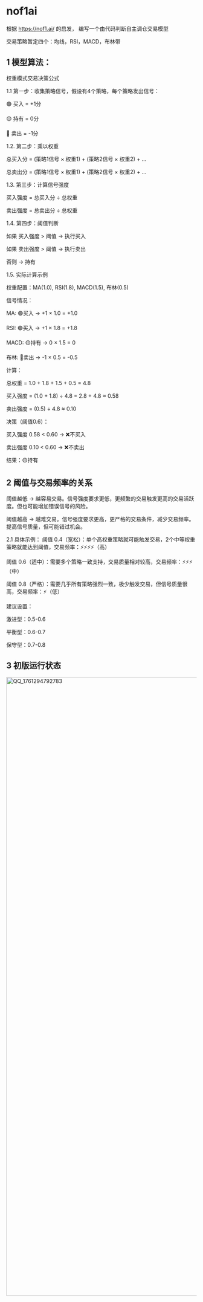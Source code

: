 # nof1ai
根据 https://nof1.ai/  的启发， 编写一个由代码判断自主调仓交易模型

交易策略暂定四个：均线，RSI，MACD，布林带

## 1 模型算法：
权重模式交易决策公式

1.1 第一步：收集策略信号，假设有4个策略，每个策略发出信号：

🟢 买入 = +1分

🟡 持有 = 0分

🔴 卖出 = -1分

1.2. 第二步：乘以权重
   
   总买入分 = (策略1信号 × 权重1) + (策略2信号 × 权重2) + ...
   
   总卖出分 = (策略1信号 × 权重1) + (策略2信号 × 权重2) + ...
   
1.3. 第三步：计算信号强度

买入强度 = 总买入分 ÷ 总权重 

卖出强度 = 总卖出分 ÷ 总权重

1.4. 第四步：阈值判断

如果 买入强度 > 阈值 → 执行买入

如果 卖出强度 > 阈值 → 执行卖出

否则 → 持有

1.5. 实际计算示例
   
权重配置：MA(1.0), RSI(1.8), MACD(1.5), 布林(0.5)

信号情况：

MA: 🟢买入 → +1 × 1.0 = +1.0

RSI: 🟢买入 → +1 × 1.8 = +1.8

MACD: 🟡持有 → 0 × 1.5 = 0

布林: 🔴卖出 → -1 × 0.5 = -0.5

计算：

总权重 = 1.0 + 1.8 + 1.5 + 0.5 = 4.8

买入强度 = (1.0 + 1.8) ÷ 4.8 = 2.8 ÷ 4.8 ≈ 0.58

卖出强度 = (0.5) ÷ 4.8 ≈ 0.10

决策（阈值0.6）：

买入强度 0.58 < 0.60 → ❌不买入

卖出强度 0.10 < 0.60 → ❌不卖出

结果：🟡持有

## 2 阈值与交易频率的关系

阈值越低 → 越容易交易。信号强度要求更低，更频繁的交易触发更高的交易活跃度。但也可能增加错误信号的风险。

阈值越高 → 越难交易。信号强度要求更高，更严格的交易条件，减少交易频率。提高信号质量，但可能错过机会。

2.1 具体示例：
阈值 0.4（宽松）：单个高权重策略就可能触发交易，2个中等权重策略就能达到阈值，交易频率：⚡⚡⚡⚡（高）

阈值 0.6（适中）：需要多个策略一致支持，交易质量相对较高，交易频率：⚡⚡⚡（中）

阈值 0.8（严格）：需要几乎所有策略强烈一致，极少触发交易，但信号质量很高，交易频率：⚡（低）

建议设置：

激进型：0.5-0.6

平衡型：0.6-0.7

保守型：0.7-0.8

## 3 初版运行状态
<img width="2802" height="1638" alt="QQ_1761294792783" src="https://github.com/user-attachments/assets/3a33751d-1ed0-4917-add9-9557bb9d2b7f" />



